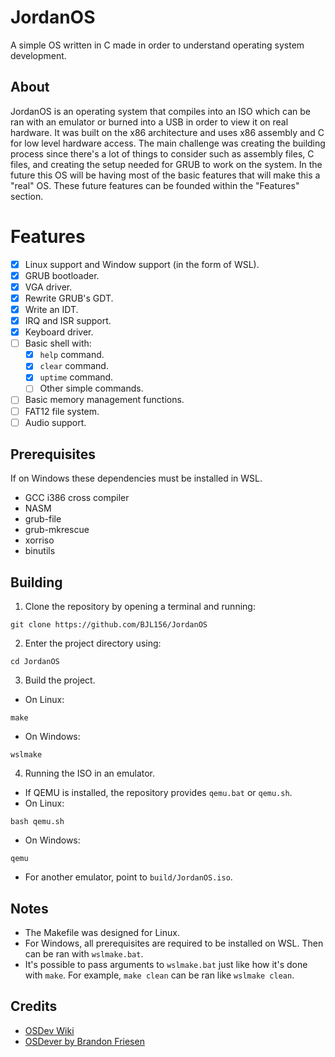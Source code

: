 # JordanOS
A simple OS written in C made in order to understand operating system development.

## About
JordanOS is an operating system that compiles into an ISO which can be ran with an emulator or burned into a USB in order to view it on real hardware. It was built on the x86 architecture and uses x86 assembly and C for low level hardware access. The main challenge was creating the building process since there's a lot of things to consider such as assembly files, C files, and creating the setup needed for GRUB to work on the system. In the future this OS will be having most of the basic features that will make this a "real" OS. These future features can be founded within the "Features" section.

# Features
- [x] Linux support and Window support (in the form of WSL).
- [x] GRUB bootloader.
- [x] VGA driver.
- [x] Rewrite GRUB's GDT.
- [x] Write an IDT.
- [x] IRQ and ISR support.
- [x] Keyboard driver.
- [ ] Basic shell with:
  - [x] `help` command.
  - [x] `clear` command.
  - [x] `uptime` command.
  - [ ] Other simple commands.
- [ ] Basic memory management functions.
- [ ] FAT12 file system.
- [ ] Audio support.
 
## Prerequisites
If on Windows these dependencies must be installed in WSL.
- GCC i386 cross compiler
- NASM
- grub-file
- grub-mkrescue
- xorriso
- binutils

## Building
1. Clone the repository by opening a terminal and running:
```
git clone https://github.com/BJL156/JordanOS
```
2. Enter the project directory using:
```
cd JordanOS
```
3. Build the project.
- On Linux:
```
make
```
- On Windows:
```
wslmake
```
4. Running the ISO in an emulator.
- If QEMU is installed, the repository provides `qemu.bat` or `qemu.sh`.
- On Linux:
```
bash qemu.sh
```
- On Windows:
```
qemu
```
- For another emulator, point to `build/JordanOS.iso`.

## Notes
- The Makefile was designed for Linux.
- For Windows, all prerequisites are required to be installed on WSL. Then can be ran with `wslmake.bat`.
- It's possible to pass arguments to `wslmake.bat` just like how it's done with `make`. For example, `make clean` can be ran like `wslmake clean`.

## Credits
- [OSDev Wiki](https://wiki.osdev.org/Expanded_Main_Page)
- [OSDever by Brandon Friesen](https://www.osdever.net/bkerndev/index.php)
